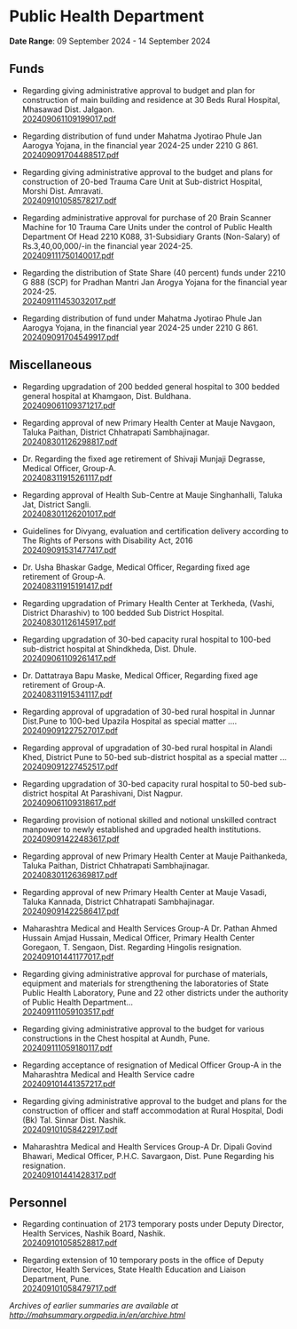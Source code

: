 # Public Health Department

**Date Range**: 09 September 2024 - 14 September 2024


## Funds
- Regarding giving administrative approval to budget and plan for construction of main building and residence at 30 Beds Rural Hospital, Mhasawad Dist. Jalgaon.\
  [202409061109199017.pdf](https://gr.maharashtra.gov.in/Site/Upload/Government%20Resolutions/English/202409061109199017.pdf)

- Regarding distribution of fund under Mahatma Jyotirao Phule Jan Aarogya Yojana, in the financial year 2024-25 under 2210 G 861.\
  [202409091704488517.pdf](https://gr.maharashtra.gov.in/Site/Upload/Government%20Resolutions/English/202409091704488517.pdf)

- Regarding giving administrative approval to the budget and plans for construction of 20-bed Trauma Care Unit at Sub-district Hospital, Morshi Dist.  Amravati.\
  [202409101058578217.pdf](https://gr.maharashtra.gov.in/Site/Upload/Government%20Resolutions/English/202409101058578217.pdf)

- Regarding administrative approval for purchase of 20 Brain Scanner Machine for 10 Trauma Care Units under the control of Public Health Department Of  Head 2210 K088,  31-Subsidiary Grants (Non-Salary)  of Rs.3,40,00,000/-in the financial year 2024-25.\
  [202409111750140017.pdf](https://gr.maharashtra.gov.in/Site/Upload/Government%20Resolutions/English/202409111750140017.pdf)

- Regarding the distribution of State Share (40 percent) funds under 2210 G 888 (SCP) for Pradhan Mantri Jan Arogya Yojana for the financial year 2024-25.\
  [202409111453032017.pdf](https://gr.maharashtra.gov.in/Site/Upload/Government%20Resolutions/English/202409111453032017.pdf)

- Regarding distribution of fund under Mahatma Jyotirao Phule Jan Aarogya Yojana, in the financial year 2024-25 under 2210 G 861.\
  [202409091704549917.pdf](https://gr.maharashtra.gov.in/Site/Upload/Government%20Resolutions/English/202409091704549917.pdf)

## Miscellaneous
- Regarding upgradation of 200 bedded general hospital to 300 bedded general hospital at Khamgaon, Dist. Buldhana.\
  [202409061109371217.pdf](https://gr.maharashtra.gov.in/Site/Upload/Government%20Resolutions/English/202409061109371217.pdf)

- Regarding approval of new Primary Health Center at Mauje Navgaon, Taluka Paithan, District Chhatrapati Sambhajinagar.\
  [202408301126298817.pdf](https://gr.maharashtra.gov.in/Site/Upload/Government%20Resolutions/English/202408301126298817.pdf)

- Dr. Regarding the fixed age retirement of Shivaji Munjaji Degrasse, Medical Officer, Group-A.\
  [202408311915261117.pdf](https://gr.maharashtra.gov.in/Site/Upload/Government%20Resolutions/English/202408311915261117.pdf)

- Regarding approval of Health Sub-Centre at Mauje Singhanhalli, Taluka Jat, District Sangli.\
  [202408301126201017.pdf](https://gr.maharashtra.gov.in/Site/Upload/Government%20Resolutions/English/202408301126201017.pdf)

- Guidelines for Divyang, evaluation and certification delivery according to The Rights of Persons with Disability Act, 2016\
  [202409091531477417.pdf](https://gr.maharashtra.gov.in/Site/Upload/Government%20Resolutions/English/202409091531477417.pdf)

- Dr. Usha Bhaskar Gadge, Medical Officer,    Regarding fixed age retirement of Group-A.\
  [202408311915191417.pdf](https://gr.maharashtra.gov.in/Site/Upload/Government%20Resolutions/English/202408311915191417.pdf)

- Regarding upgradation of Primary Health Center at Terkheda, (Vashi, District Dharashiv) to 100 bedded Sub District Hospital.\
  [202408301126145917.pdf](https://gr.maharashtra.gov.in/Site/Upload/Government%20Resolutions/English/202408301126145917.pdf)

- Regarding upgradation of 30-bed capacity rural hospital to 100-bed sub-district hospital at Shindkheda, Dist. Dhule.\
  [202409061109261417.pdf](https://gr.maharashtra.gov.in/Site/Upload/Government%20Resolutions/English/202409061109261417.pdf)

- Dr. Dattatraya Bapu Maske, Medical Officer,    Regarding fixed age retirement of Group-A.\
  [202408311915341117.pdf](https://gr.maharashtra.gov.in/Site/Upload/Government%20Resolutions/English/202408311915341117.pdf)

- Regarding approval of upgradation of 30-bed rural hospital in Junnar Dist.Pune to 100-bed Upazila Hospital as special matter ....\
  [202409091227527017.pdf](https://gr.maharashtra.gov.in/Site/Upload/Government%20Resolutions/English/202409091227527017.pdf)

- Regarding approval of upgradation of 30-bed rural hospital in   Alandi  Khed, District Pune to 50-bed sub-district hospital as a special matter ...\
  [202409091227452517.pdf](https://gr.maharashtra.gov.in/Site/Upload/Government%20Resolutions/English/202409091227452517.pdf)

- Regarding upgradation of 30-bed capacity rural hospital to 50-bed sub-district hospital At Parashivani, Dist Nagpur.\
  [202409061109318617.pdf](https://gr.maharashtra.gov.in/Site/Upload/Government%20Resolutions/English/202409061109318617.pdf)

- Regarding provision of notional skilled and notional unskilled contract manpower to newly established and upgraded health institutions.\
  [202409091422483617.pdf](https://gr.maharashtra.gov.in/Site/Upload/Government%20Resolutions/English/202409091422483617.pdf)

- Regarding approval of new Primary Health Center at Mauje Paithankeda, Taluka Paithan, District Chhatrapati Sambhajinagar.\
  [202408301126369817.pdf](https://gr.maharashtra.gov.in/Site/Upload/Government%20Resolutions/English/202408301126369817.pdf)

- Regarding approval of new Primary Health Center at Mauje Vasadi, Taluka Kannada, District Chhatrapati Sambhajinagar.\
  [202409091422586417.pdf](https://gr.maharashtra.gov.in/Site/Upload/Government%20Resolutions/English/202409091422586417.pdf)

- Maharashtra Medical and Health Services Group-A   Dr. Pathan Ahmed Hussain Amjad Hussain,  Medical Officer, Primary Health Center Goregaon,   T. Sengaon, Dist. Regarding Hingolis resignation.\
  [202409101441177017.pdf](https://gr.maharashtra.gov.in/Site/Upload/Government%20Resolutions/English/202409101441177017.pdf)

- Regarding giving administrative approval for purchase of materials, equipment and materials for strengthening the laboratories of State Public Health Laboratory, Pune and 22 other districts under the authority of Public Health Department...\
  [202409111059103517.pdf](https://gr.maharashtra.gov.in/Site/Upload/Government%20Resolutions/English/202409111059103517.pdf)

- Regarding giving administrative approval to the budget for various constructions in the Chest   hospital at Aundh, Pune.\
  [202409111059180117.pdf](https://gr.maharashtra.gov.in/Site/Upload/Government%20Resolutions/English/202409111059180117.pdf)

- Regarding acceptance of resignation of Medical Officer Group-A in the Maharashtra Medical and Health Service cadre\
  [202409101441357217.pdf](https://gr.maharashtra.gov.in/Site/Upload/Government%20Resolutions/English/202409101441357217.pdf)

- Regarding giving administrative approval to the budget and plans for the construction of officer and staff accommodation at Rural Hospital, Dodi (Bk) Tal. Sinnar Dist. Nashik.\
  [202409101058422917.pdf](https://gr.maharashtra.gov.in/Site/Upload/Government%20Resolutions/English/202409101058422917.pdf)

- Maharashtra Medical and Health Services Group-A   Dr. Dipali Govind Bhawari, Medical Officer, P.H.C. Savargaon, Dist. Pune  Regarding his resignation.\
  [202409101441428317.pdf](https://gr.maharashtra.gov.in/Site/Upload/Government%20Resolutions/English/202409101441428317.pdf)

## Personnel
- Regarding continuation of 2173 temporary posts under Deputy Director, Health Services, Nashik Board, Nashik.\
  [202409101058528817.pdf](https://gr.maharashtra.gov.in/Site/Upload/Government%20Resolutions/English/202409101058528817.pdf)

- Regarding extension of 10 temporary posts in the office of Deputy Director, Health Services, State Health Education and Liaison Department, Pune.\
  [202409101058479717.pdf](https://gr.maharashtra.gov.in/Site/Upload/Government%20Resolutions/English/202409101058479717.pdf)


*Archives of earlier summaries are available at http://mahsummary.orgpedia.in/en/archive.html*